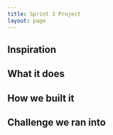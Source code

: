 ```yaml
---
title: Sprint 3 Project
layout: page
---
```


## Inspiration

## What it does

## How we built it

## Challenge we ran into
